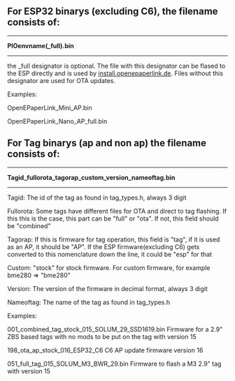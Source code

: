 ## For ESP32 binarys (excluding C6), the filename consists of:


***

**PIOenvname(_full).bin**

***


the _full designator is optional. The file with this designator can be flased to the ESP directly and is used by [install.openepaperlink.de](https://install.openepaperlink.de/). Files without this designator are used for OTA updates.

Examples:

OpenEPaperLink_Mini_AP.bin

OpenEPaperLink_Nano_AP_full.bin

## For Tag binarys (ap and non ap) the filename consists of:


***

**Tagid_fullorota_tagorap_custom_version_nameoftag.bin**

***

Tagid: The id of the tag as found in tag_types.h, always 3 digit

Fullorota: Some tags have different files for OTA and direct to tag flashing. If this this is the case, this part can be "full" or "ota". If not, this field should be "combined"

Tagorap: If this is firmware for tag operation, this field is "tag", if it is used as an AP, it should be "AP". If the ESP firmware(excluding C6) gets converted to this nomenclature down the line, it could be "esp" for that

Custom: "stock" for stock firmware. For custom firmware, for example bme280 => "bme280"

Version: The version of the firmware in decimal format, always 3 digit

Nameoftag: The name of the tag as found in tag_types.h

Examples:

001_combined_tag_stock_015_SOLUM_29_SSD1619.bin
Firmware for a 2.9" ZBS based tags with no mods to be put on the tag with version 15 


198_ota_ap_stock_016_ESP32_C6
C6 AP update firmware version 16

051_full_tag_015_SOLUM_M3_BWR_29.bin
Firmware to flash a M3 2.9" tag with version 15